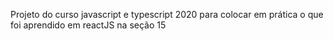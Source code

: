 Projeto do curso javascript e typescript 2020 para colocar em prática o que foi aprendido em reactJS na seção 15 
